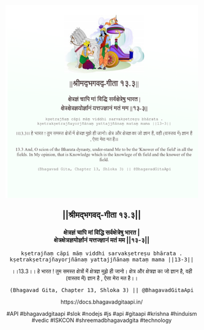 <img src="../../asset/BG_13_3.png"/>
<center><h2>||श्रीमद्‍भगवद्‍-गीता १३.३||</h2>
<h3>क्षेत्रज्ञं चापि मां विद्धि सर्वक्षेत्रेषु भारत |<br/>क्षेत्रक्षेत्रज्ञयोर्ज्ञानं यत्तज्ज्ञानं मतं मम ||१३-३||</h3>
<pre>kṣetrajñaṃ cāpi māṃ viddhi sarvakṣetreṣu bhārata .<br/>kṣetrakṣetrajñayorjñānaṃ yattajjñānaṃ mataṃ mama ||13-3||</pre>
<p>।।13.3।। हे भारत ! तुम समस्त क्षेत्रों में क्षेत्रज्ञ मुझे ही जानो। क्षेत्र और क्षेत्रज्ञ का जो ज्ञान है, वही (वास्तव में) ज्ञान है , ऐसा मेरा मत है।।</p>
<pre>(Bhagavad Gita, Chapter 13, Shloka 3) || @BhagavadGitaApi</pre><p>https://docs.bhagavadgitaapi.in/</p><p>#API #bhagavadgitaapi #slok #nodejs #js #api #gitaapi #krishna #hinduism #vedic #ISKCON #shreemadbhagavadgita #technology</p></center>